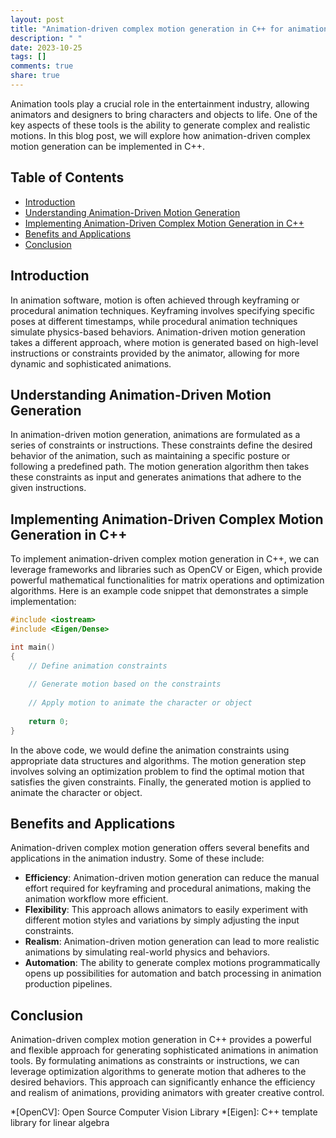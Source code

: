 ```yaml
---
layout: post
title: "Animation-driven complex motion generation in C++ for animation tools"
description: " "
date: 2023-10-25
tags: []
comments: true
share: true
---
```


Animation tools play a crucial role in the entertainment industry, allowing animators and designers to bring characters and objects to life. One of the key aspects of these tools is the ability to generate complex and realistic motions. In this blog post, we will explore how animation-driven complex motion generation can be implemented in C++.

## Table of Contents
- [Introduction](#introduction)
- [Understanding Animation-Driven Motion Generation](#understanding-animation-driven-motion-generation)
- [Implementing Animation-Driven Complex Motion Generation in C++](#implementing-animation-driven-complex-motion-generation-in-c++)
- [Benefits and Applications](#benefits-and-applications)
- [Conclusion](#conclusion)

## Introduction
In animation software, motion is often achieved through keyframing or procedural animation techniques. Keyframing involves specifying specific poses at different timestamps, while procedural animation techniques simulate physics-based behaviors. Animation-driven motion generation takes a different approach, where motion is generated based on high-level instructions or constraints provided by the animator, allowing for more dynamic and sophisticated animations.

## Understanding Animation-Driven Motion Generation
In animation-driven motion generation, animations are formulated as a series of constraints or instructions. These constraints define the desired behavior of the animation, such as maintaining a specific posture or following a predefined path. The motion generation algorithm then takes these constraints as input and generates animations that adhere to the given instructions.

## Implementing Animation-Driven Complex Motion Generation in C++
To implement animation-driven complex motion generation in C++, we can leverage frameworks and libraries such as OpenCV or Eigen, which provide powerful mathematical functionalities for matrix operations and optimization algorithms. Here is an example code snippet that demonstrates a simple implementation:

```cpp
#include <iostream>
#include <Eigen/Dense>

int main()
{
    // Define animation constraints
        
    // Generate motion based on the constraints
        
    // Apply motion to animate the character or object
        
    return 0;
}
```

In the above code, we would define the animation constraints using appropriate data structures and algorithms. The motion generation step involves solving an optimization problem to find the optimal motion that satisfies the given constraints. Finally, the generated motion is applied to animate the character or object.

## Benefits and Applications
Animation-driven complex motion generation offers several benefits and applications in the animation industry. Some of these include:
- **Efficiency**: Animation-driven motion generation can reduce the manual effort required for keyframing and procedural animations, making the animation workflow more efficient.
- **Flexibility**: This approach allows animators to easily experiment with different motion styles and variations by simply adjusting the input constraints.
- **Realism**: Animation-driven motion generation can lead to more realistic animations by simulating real-world physics and behaviors.
- **Automation**: The ability to generate complex motions programmatically opens up possibilities for automation and batch processing in animation production pipelines.

## Conclusion
Animation-driven complex motion generation in C++ provides a powerful and flexible approach for generating sophisticated animations in animation tools. By formulating animations as constraints or instructions, we can leverage optimization algorithms to generate motion that adheres to the desired behaviors. This approach can significantly enhance the efficiency and realism of animations, providing animators with greater creative control.

*[OpenCV]: Open Source Computer Vision Library
*[Eigen]: C++ template library for linear algebra